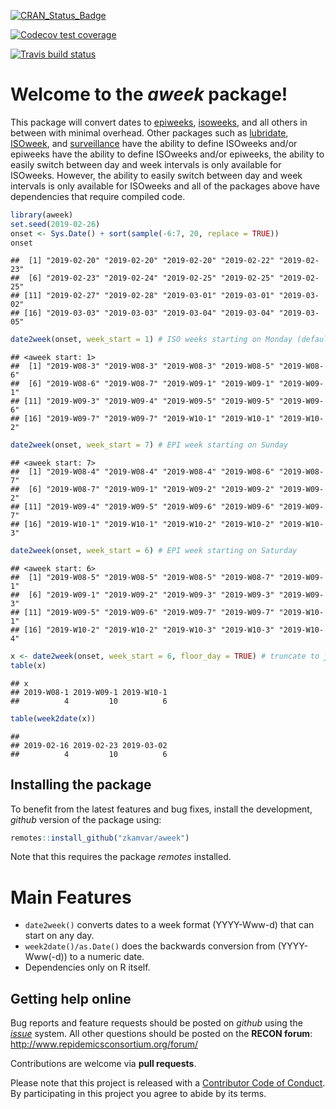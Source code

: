 
<!-- badges: start -->

[![CRAN\_Status\_Badge](http://www.r-pkg.org/badges/version/aweek)](https://cran.r-project.org/package=aweek)

[![Codecov test
coverage](https://codecov.io/gh/zkamvar/aweek/branch/master/graph/badge.svg)](https://codecov.io/gh/zkamvar/aweek?branch=master)

[![Travis build
status](https://travis-ci.org/zkamvar/aweek.svg?branch=master)](https://travis-ci.org/zkamvar/aweek)

<!-- badges: end -->

# Welcome to the *aweek* package\!

This package will convert dates to
[epiweeks](http://www.cmmcp.org/epiweek.htm),
[isoweeks](http://en.wikipedia.org/wiki/ISO_week_date), and all others
in between with minimal overhead. Other packages such as
[lubridate](https://github.com/tidyverse/lubridate),
[ISOweek](https://cran.r-project.org/package=ISOweek), and
[surveillance](http://surveillance.r-forge.r-project.org/) have the
ability to define ISOweeks and/or epiweeks have the ability to define
ISOweeks and/or epiweeks, the ability to easily switch between day and
week intervals is only available for ISOweeks. However, the ability to
easily switch between day and week intervals is only available for
ISOweeks and all of the packages above have dependencies that require
compiled code.

``` r
library(aweek)
set.seed(2019-02-26)
onset <- Sys.Date() + sort(sample(-6:7, 20, replace = TRUE))
onset
```

    ##  [1] "2019-02-20" "2019-02-20" "2019-02-20" "2019-02-22" "2019-02-23"
    ##  [6] "2019-02-23" "2019-02-24" "2019-02-25" "2019-02-25" "2019-02-25"
    ## [11] "2019-02-27" "2019-02-28" "2019-03-01" "2019-03-01" "2019-03-02"
    ## [16] "2019-03-03" "2019-03-03" "2019-03-04" "2019-03-04" "2019-03-05"

``` r
date2week(onset, week_start = 1) # ISO weeks starting on Monday (default)
```

    ## <aweek start: 1>
    ##  [1] "2019-W08-3" "2019-W08-3" "2019-W08-3" "2019-W08-5" "2019-W08-6"
    ##  [6] "2019-W08-6" "2019-W08-7" "2019-W09-1" "2019-W09-1" "2019-W09-1"
    ## [11] "2019-W09-3" "2019-W09-4" "2019-W09-5" "2019-W09-5" "2019-W09-6"
    ## [16] "2019-W09-7" "2019-W09-7" "2019-W10-1" "2019-W10-1" "2019-W10-2"

``` r
date2week(onset, week_start = 7) # EPI week starting on Sunday
```

    ## <aweek start: 7>
    ##  [1] "2019-W08-4" "2019-W08-4" "2019-W08-4" "2019-W08-6" "2019-W08-7"
    ##  [6] "2019-W08-7" "2019-W09-1" "2019-W09-2" "2019-W09-2" "2019-W09-2"
    ## [11] "2019-W09-4" "2019-W09-5" "2019-W09-6" "2019-W09-6" "2019-W09-7"
    ## [16] "2019-W10-1" "2019-W10-1" "2019-W10-2" "2019-W10-2" "2019-W10-3"

``` r
date2week(onset, week_start = 6) # EPI week starting on Saturday
```

    ## <aweek start: 6>
    ##  [1] "2019-W08-5" "2019-W08-5" "2019-W08-5" "2019-W08-7" "2019-W09-1"
    ##  [6] "2019-W09-1" "2019-W09-2" "2019-W09-3" "2019-W09-3" "2019-W09-3"
    ## [11] "2019-W09-5" "2019-W09-6" "2019-W09-7" "2019-W09-7" "2019-W10-1"
    ## [16] "2019-W10-2" "2019-W10-2" "2019-W10-3" "2019-W10-3" "2019-W10-4"

``` r
x <- date2week(onset, week_start = 6, floor_day = TRUE) # truncate to just the weeks
table(x)
```

    ## x
    ## 2019-W08-1 2019-W09-1 2019-W10-1 
    ##          4         10          6

``` r
table(week2date(x))
```

    ## 
    ## 2019-02-16 2019-02-23 2019-03-02 
    ##          4         10          6

## Installing the package

To benefit from the latest features and bug fixes, install the
development, *github* version of the package using:

``` r
remotes::install_github("zkamvar/aweek")
```

Note that this requires the package *remotes* installed.

# Main Features

  - `date2week()` converts dates to a week format (YYYY-Www-d) that can
    start on any day.
  - `week2date()/as.Date()` does the backwards conversion from
    (YYYY-Www(-d)) to a numeric date.
  - Dependencies only on R itself.

## Getting help online

Bug reports and feature requests should be posted on *github* using the
[*issue*](http://github.com/reconhub/aweek/issues) system. All other
questions should be posted on the **RECON forum**: <br>
<http://www.repidemicsconsortium.org/forum/>

Contributions are welcome via **pull requests**.

Please note that this project is released with a [Contributor Code of
Conduct](CONDUCT.md). By participating in this project you agree to
abide by its terms.
